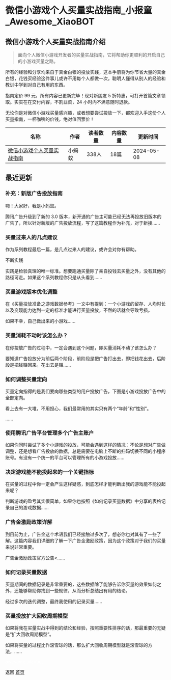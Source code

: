 # 微信小游戏个人买量实战指南_小报童_Awesome_XiaoBOT

## 微信小游戏个人买量实战指南介绍
> 面向个人微信小游戏开发者的买量实战指南，它将帮助你更顺利的开启自己的小游戏买量之路。    
    
所有的经验和分享均来自于真金白银的投放实践，这本手册将为你节省大量的真金白银，花钱买经验这件事儿或许不用每个人都做一次，聪明人懂得从别人的经验和教训中学到对自己有用的东西。    
    
指南定价 99 元，所有内容已更新完毕！现对新朋友 5 折特惠，可打开首篇文章领取。实实在在交付内容，不割韭菜，24 小时内不满意随时退款。    
    
无论你是对微信小游戏买量感兴趣，或者想要尝试投放一下，都欢迎入手这份个人买量指南，一杯咖啡的价钱，绝对值回票价！  
  


|名称|作者|读者数量|内容数量|更新时间|
|---|---|---|---|---|
|[微信小游戏个人买量实战指南](https://xiaobot.net/p/wxminigamemlsz?refer=0b133df9-27dc-423b-8101-639049001c13)|小蚂蚁|338人|18篇|2024-05-08|

## 最近更新
### 补充：新版广告投放指南

嗨！大家好，我是小蚂蚁。

腾讯广告升级到了新的 3.0 版本，新开通的广告主可能已经无法再投放旧版本的广告了，所以针对新版的广告投放流程，写了这篇教程作为补充，对于新接......

### 买量过来人的几点建议

作为系列教程最后一篇，是几点过来人的建议，或许会对你有帮助。

不断实践

实践是检验真理的唯一标准。想要跑通买量除了亲自投钱去买量之外，没有其他的路径可走。如果这个系列教程你只是从头看到......

### 买量游戏版本优化调整

在《买量投放准备之游戏数据参考》一文中有提到：一个小游戏的留存、人均时长以及变现能力达到一定的标准才能进行买量投放，不然的话就会导致亏损。

如果不幸，自己做出来的小游戏......

### 买量消耗不动时该怎么办？

在你投放广告的过程中，一定会遇到这个问题，即买量消耗不动了该怎么办？

要知道广告投放分为前后两个阶段，前阶段是把广告打出去，即把钱花出去，后阶段是把钱赚回来。花出去是赚......

### 如何调整买量定向

买量定向指得的是我们要向哪些类型的用户投放广告，下图是小游戏投放广告中的全部定向。

看上去有一大堆，不用担心，我们最常用的其实只有两个“年龄”和“性别”。

......

### 使用腾讯广告平台管理多个广告主账户

如果你同时尝试了多个小游戏的投放，可能会遇到这样的情况：不论是想对广告做调整，还是想看广告投放的数据，总是需要在电脑上不断的扫码切换不同的小程序账号。有没有一个统一的平台可以管理所有的小游戏投放......

### 决定游戏能不能投起来的一个关键指标

在买量的过程中你一定会产生这样疑惑，到底怎样才能判断出我的游戏能不能投起来呢？

判断游戏的盈亏其实很简单，如果你也按照《如何记录买量数据》中分享的表格记录自己的游戏数据......

### 广告金激励政策详解

到目前为止，广告金这个术语我们已经接触过多次了，想必你也对其有了一些了解。这篇内容我们详细的了解一下广告金激励政策，因为这个政策对于我们的买量来说非常重要。

广告金激励政策官方公告<......

### 如何记录买量数据

买量期间的数据记录是非常重要的，这些数据除了能够告诉你买量的效果如何之外，还能够帮助你找到一些规律，从而分析总结出有用的结论。

经过多次的迭代调整，最终我使用的记录买量......

### 买量投放扩大回收周期模型

如果将我在买量实战中得到的结论和经验，按照重要性排序的话，那最重要的无疑是“扩大回收周期模型”。

如果将买量的过程比作滚雪球的话，那么扩大回收周期模型就是滚雪球的方法，......


<a href="https://github.com/Reno9527/awesome-xiaobot" style="color: white; text-decoration: none;">awesome-xiaobot</a>

返回 [首页](../README.md)
